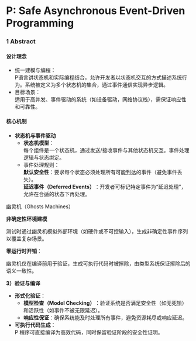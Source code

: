 # P: Safe Asynchronous Event-Driven Programming

### 1 Abstract

#### 设计理念

* 统一建模与编程：\
  P语言讲状态机和实际编程结合，允许开发者以状态机交互的方式描述系统行为。系统被定义为多个状态机的集合，通过事件通信实现异步逻辑。
* 目标场景：\
  适用于高并发、事件驱动的系统（如设备驱动，网络协议栈），需保证响应性和可靠性。

#### 核心机制

* **状态机与事件驱动​**
  * **状态机模型​**​：\
    每个组件是一个状态机，通过发送/接收事件与其他状态机交互。事件处理逻辑与状态绑定。
  * 事件处理规则：\
    ​**​默认安全性​**​：要求每个状态必须处理所有可能到达的事件（避免事件丢失）。\
    **延迟事件（Deferred Events）​**​：开发者可标记特定事件为“延迟处理”，允许在合适的状态下再处理。

幽灵机（Ghosts Machines）

​**非确定性环境建模​**

测试时通过幽灵机模拟外部环境（如硬件或不可控输入），生成非确定性事件序列以覆盖复杂场景。​

**零运行时开销​**​：

幽灵机仅在编译前用于验证，生成可执行代码时被擦除，由类型系统保证擦除后的语义一致性。

**3）验证与编译​​**

* ​**​形式化验证​**​：
  * ​**​模型检查（Model Checking）​**​：验证系统是否满足安全性（如无死锁）和活跃性（如事件不被无限延迟）。
  * ​**​响应性保证​**​：确保系统能及时处理所有事件，避免资源耗尽或响应延迟。
* ​**​可执行代码生成​**​：\
  P 程序可直接编译为高效代码，同时保留验证阶段的安全性证明。

